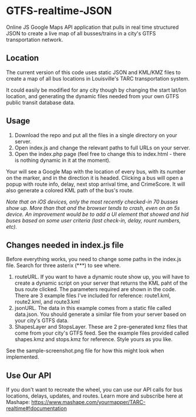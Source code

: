 # GTFS-realtime-JSON

Online JS Google Maps API application that pulls in real time structured JSON to create a live map of all busses/trains in a city's GTFS transportation network.

## Location

The current version of this code uses static JSON and KML/KMZ files to create a map of all bus locations in Louisville's TARC transportation system.

It could easily be modified for any city though by changing the start lat/lon location, and generating the dynamic files needed from your own GTFS public transit database data.

## Usage

1. Download the repo and put all the files in a single directory on your server.
2. Open index.js and change the relevant paths to full URLs on your server.
3. Open the index.php page (feel free to change this to index.html - there is nothing dynamic in it at the moment).

Your will see a Google Map with the location of every bus, with its number on the marker, and in the direction it is headed.  Clicking a bus will open a popup with route info, delay, next stop arrival time, and CrimeScore.  It will also generate a colored KML path of the bus's route.

*Note that on iOS devices, only the most recently checked-in 70 busses show up.  More than that and the browser tends to crash, even on an 5s device.  An improvement would be to add a UI element that showed and hid buses based on some user criteria (last check-in, delay, rount numbers, etc).*

## Changes needed in index.js file

Before everything works, you need to change some paths in the index.js file.  Search for three asterix (***) to see where.

1. routeURL. If you want to have a dynamic route show up, you will have to create a dynamic script on your server that returns the KML paht of the bus route clicked.  The parameters required are shown in the code.  There are 3 example files I've included for reference: route1.kml, route2.kml, and route3.kml
2. jsonURL. The data in this example comes from a static file called data.json. You should generate a similar file from your server based on your city's GTFS data.
3. ShapesLayer and StopsLayer.  These are 2 pre-generated kmz files that come from your city's GTFS feed.  See the example files provided called shapes.kmz and stops.kmz for reference. Style yours as you like.
 
See the sample-screenshot.png file for how this might look when implemented.

## Use Our API

If you don't want to recreate the wheel, you can use our API calls for bus locations, delays, updates, and routes.  Learn more and
subscribe here at Mashape: https://www.mashape.com/yourmapper/TARC-realtime#!documentation
